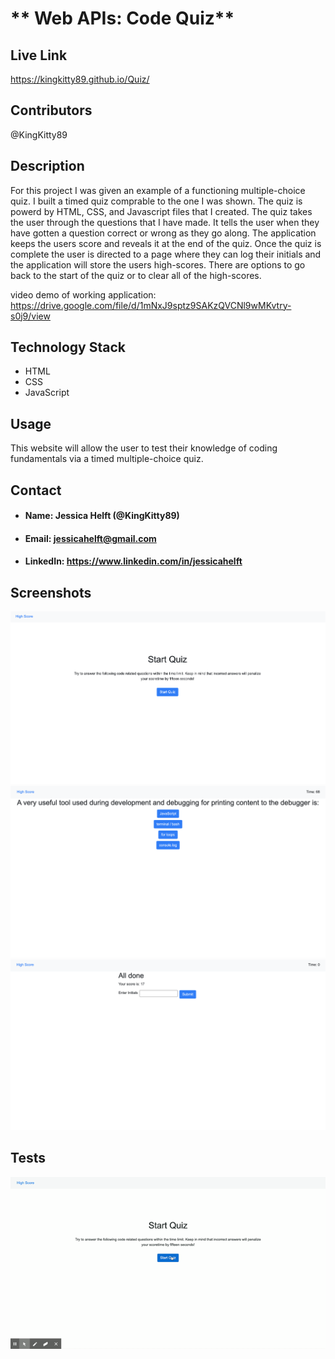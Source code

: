 # ** Web APIs: Code Quiz**

## **Live Link**

https://kingkitty89.github.io/Quiz/

## **Contributors**

@KingKitty89


## **Description**

For this project I was given an example of a functioning multiple-choice quiz. I built a timed quiz comprable to the one I was shown. The quiz is powerd by HTML, CSS, and Javascript files that I created. The quiz takes the user through the questions that I have made. It tells the user when they have gotten a question correct or wrong as they go along. The application keeps the users score and reveals it at the end of the quiz. Once the quiz is complete the user is directed to a page where they can log their initials and the application will store the users high-scores. There are options to go back to the start of the quiz or to clear all of the high-scores.

video demo of working application: https://drive.google.com/file/d/1mNxJ9sptz9SAKzQVCNl9wMKvtry-s0j9/view

## **Technology Stack**
* HTML 
* CSS 
* JavaScript

## **Usage**

This website will allow the user to test their knowledge of coding fundamentals via a timed multiple-choice quiz.

## **Contact**
* #### **Name:** Jessica Helft (@KingKitty89)
* #### **Email:** [jessicahelft@gmail.com](jessicahelft@gmail.com)
* #### **LinkedIn:** https://www.linkedin.com/in/jessicahelft

## **Screenshots**

![Demo](./assets/quiz1.png)
![Demo](./assets/quiz2.png)
![Demo](./assets/quiz3.png)

## **Tests**

![Demo](./assets/CodeQuiz.gif)
